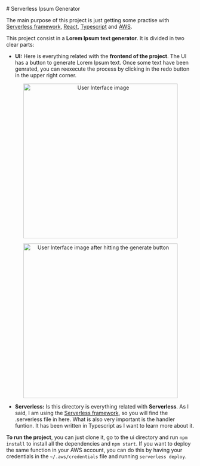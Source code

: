 # Serverless Ipsum Generator

The main purpose of this project is just getting some practise with [Serverless framework](https://serverless.com), [React](https://reactjs.org), [Typescript](https://www.typescriptlang.org) and [AWS](https://aws.amazon.com/es/).

This project consist in a **Lorem Ipsum text generator**. It is divided in two clear parts:

- **UI:** Here is everything related with the **frontend of the project**. The UI has a button to generate Lorem Ipsum text. Once some text have been genrated, you can reexecute the process by clicking in the redo button in the upper right corner.

<p align="center">
    <img width="413" alt="User Interface image" src="https://user-images.githubusercontent.com/15388747/48826062-4597ff80-ed61-11e8-86d5-7f109ba543c6.png">
</p>

<p align="center">
    <img width="413" alt="User Interface image after hitting the generate button" src="https://user-images.githubusercontent.com/15388747/48826245-acb5b400-ed61-11e8-9b16-7a9462fa4334.png">
</p>

- **Serverless:** Is this directory is everything related with **Serverless**. As I said, I am using the [Serverless framework](https://serverless.com), so you will find the .serverless file in here. What is also very important is the handler funtion. It has been written in Typescript as I want to learn more about it.

**To run the project**, you can just clone it, go to the ui directory and run `npm install` to install all the dependencies and `npm start`.
If you want to deploy the same function in your AWS account, you can do this by having your credentials in the `~/.aws/credentials` file and running `serverless deploy`.
